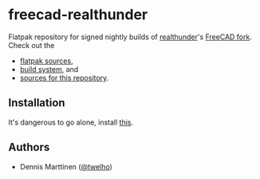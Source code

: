 # freecad-realthunder

Flatpak repository for signed nightly builds of [realthunder](https://github.com/realthunder)'s [FreeCAD fork](https://github.com/realthunder/FreeCAD). Check out the

- [flatpak sources](https://github.com/twelho/org.freecadweb.FreeCAD),
- [build system](https://github.com/twelho/org.freecadweb.FreeCAD/actions), and
- [sources for this repository](https://github.com/twelho/freecad-realthunder).

## Installation

It's dangerous to go alone, install <a href="freecad-realthunder.flatpakrepo" download>this</a>.

## Authors

- Dennis Marttinen ([@twelho](https://github.com/twelho/))
